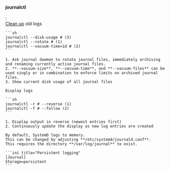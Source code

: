 #### journalctl
:   
    [Clean up](https://www.linuxuprising.com/2019/10/how-to-clean-up-systemd-journal-logs.html) old logs

    ```sh
    journalctl --disk-usage # (3)
    journalctl --rotate # (1)
    journalctl --vacuum-time=1d # (2)
    ```

    1. Ask journal daemon to rotate journal files, immediately archiving and renaming currently active journal files.
    2. **--vacuum-size**, **--vacuum-time**, and **--vacuum-files** can be used singly or in combination to enforce limits on archived journal files.
    3. Show current disk usage of all journal files

    Display logs

    ```sh
    journalctl -r # --reverse (1)
    journalctl -f # --follow (2)
    ```

    1. Display output in reverse (newest entries first)
    2. Continuously update the display as new log entries are created

    By default, SystemD logs to memory.
    This can be changed by adjusting **/etc/systemd/journald.conf**. 
    This requires the directory **/var/log/journal** to exist.
    
    ```ini title="Persistent logging"
    [Journal]
    Storage=persistent
    ```